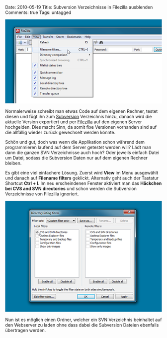 Date: 2010-05-19
Title: Subversion Verzeichnisse in Filezilla ausblenden
Comments: true
Tags: untagged

<img src="/images/2010/5/filezilla-hide-hidden-folders-step1.png"
    alt="Subversion Verzeichnis in Filezilla ausblenden - Schritt 1" />
<p>Normalerweise schreibt man etwas Code auf dem eigenen Rechner, testet diesen und f&uuml;gt ihn zum <a
        title="Subversion" href="http://en.wikipedia.org/wiki/Subversion_(software)">Subversion</a> Verzeichnis hinzu,
    danach wird die aktuelle Version exportiert und per <a title="Filezilla Client"
        href="http://filezilla-project.org/download.php?type=client">Filezilla</a> auf den eigenen Server hochgelden.
    Dies macht Sinn, da somit fixe Versionen vorhanden sind auf die allf&auml;llig wieder zur&uuml;ck gewechselt werden
    k&ouml;nnte.</p>
<p>Sch&ouml;n und gut, doch was wenn die Applikation schon w&auml;hrend dem programmieren laufend auf dem Server
    getestet werden will? L&auml;dt man dann die ganzen SVN Verzeichnisse auch hoch? Oder jeweils einfach Datei um
    Datei, sodass die Subversion Daten nur auf dem eigenen Rechner bleiben.</p>
<p>Es gibt eine viel einfachere L&ouml;sung. Zuerst wird <strong>View</strong> im Menu ausgew&auml;hlt und danach auf
    <strong>Filename filters</strong> geklickt. Alternativ geht auch der Tastatur Shortcut <strong>Ctrl + I</strong>. Im
    neu erscheindenen Fenster aktiviert man das <strong>H&auml;ckchen bei CVS and SVN directories</strong> und schon
    werden die Subversion Verzeichnisse von Filezilla ignoriert.</p>
<img src="/images/2010/5/filezilla-hide-hidden-folders-step2.png"
    alt="Subversion Verzeichnis in Filezilla ausblenden - Schritt 2" />
<p>Nun ist es m&ouml;glich einen Ordner, welcher ein SVN Verzeichnis beinhaltet auf den Webserver zu laden ohne dass
    dabei die Subversion Dateien ebenfalls &uuml;bertragen werden.</p>
